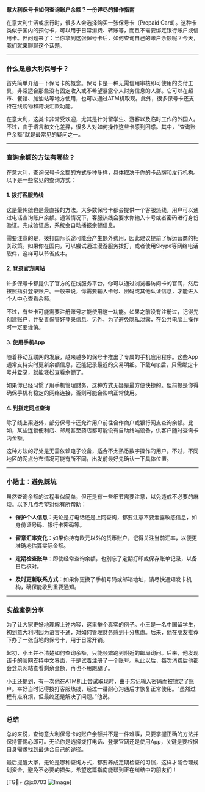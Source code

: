 **意大利保号卡如何查询账户余额？一份详尽的操作指南**

在意大利生活或旅行时，很多人会选择购买一张保号卡（Prepaid Card）。这种卡类似于国内的预付卡，可以用于日常消费、转账等，而且不需要绑定银行账户或信用卡。但问题来了：当你拿到这张保号卡后，如何查询自己的账户余额呢？今天，我们就来聊聊这个话题。

---

### 什么是意大利保号卡？

首先简单介绍一下保号卡的概念。保号卡是一种无需信用审核即可使用的支付工具，非常适合那些没有固定收入或不希望暴露个人财务信息的人群。它可以在超市、餐馆、加油站等地方使用，也可以通过ATM机取现。此外，很多保号卡还支持在线购物和跨境汇款功能。

在意大利，这类卡非常受欢迎，尤其是针对留学生、游客以及临时工作的外国人。不过，由于语言和文化差异，很多人对如何操作这些卡感到困惑。其中，“查询账户余额”就是最常见的疑问之一。

---

### 查询余额的方法有哪些？

在意大利，查询保号卡余额的方式多种多样，具体取决于你的卡品牌和发行机构。以下是一些常见的查询方式：

#### 1. **拨打客服热线**
这是最传统也是最直接的方法。大多数保号卡都会提供一个客服热线，用户可以通过电话查询账户余额。通常情况下，客服热线会要求你输入卡号或者密码进行身份验证。完成验证后，系统会自动播报余额信息。

需要注意的是，拨打国际长途可能会产生额外费用，因此建议提前了解运营商的相关政策。如果你在国内，可以尝试通过漫游服务拨打，或者使用Skype等网络电话软件，这样可以节省成本。

#### 2. **登录官方网站**
许多保号卡都提供了官方的在线服务平台。你可以通过浏览器访问卡的官网，然后按照指引登录账户。一般来说，你需要输入卡号、密码或其他认证信息，才能进入个人中心查看余额。

不过，有些卡可能需要注册账号才能使用这一功能。如果之前没有注册过，记得先创建账户，并妥善保管好登录信息。另外，为了避免隐私泄露，在公共电脑上操作时一定要谨慎。

#### 3. **使用手机App**
随着移动互联网的发展，越来越多的保号卡推出了专属的手机应用程序。这些App通常支持实时更新余额信息，还能记录最近的交易明细。下载App后，只需绑定卡号并登录，就能轻松查看余额了。

如果你已经习惯了用手机管理财务，这种方式无疑是最方便快捷的。但前提是你得确保手机有稳定的网络连接，否则可能会影响正常使用。

#### 4. **到指定网点查询**
除了线上渠道外，部分保号卡还允许用户前往合作商户或银行网点查询余额。比如，某些连锁便利店、邮局甚至药店都可能设有自助终端设备，供客户随时查询卡内金额。

这种方法的好处是无需依赖电子设备，适合不太熟悉数字操作的用户。不过，不同地区的网点分布情况可能有所不同，出发前最好先确认一下具体位置。

---

### 小贴士：避免踩坑

虽然查询余额的过程看似简单，但还是有一些细节需要注意，以免造成不必要的麻烦。以下几点希望对你有所帮助：

- **保护个人信息**：无论是打电话还是上网查询，都要注意不要泄露敏感信息，如身份证号码、银行卡密码等。
  
- **留意汇率变化**：如果你持有欧元以外的货币账户，记得关注当前汇率，以便更准确地估算实际金额。

- **定期检查账单**：即使经常查询余额，也别忘了定期打印或保存账单记录，以备日后核对。

- **及时更新联系方式**：如果你更换了手机号码或邮箱地址，请尽快通知发卡机构，确保能收到重要通知。

---

### 实战案例分享

为了让大家更好地理解上述内容，这里举个真实的例子。小王是一名中国留学生，初到意大利时因为语言不通，对如何管理财务感到十分焦虑。后来，他在朋友推荐下办了一张当地的保号卡，用于日常开销。

起初，小王并不清楚如何查询余额，只能频繁跑到附近的邮局询问。后来，他发现该卡的官网支持中文界面，于是试着注册了一个账号。从此以后，每次消费后他都会登录网站查看剩余金额，再也不用跑腿了。

小王还提到，有一次他在ATM机上尝试取现时，由于忘记输入密码而被锁定了账户。幸好当时记得拨打客服热线，经过一番耐心沟通后才恢复正常使用。“虽然过程有点麻烦，但最终还是解决了问题。”他说。

---

### 总结

总的来说，查询意大利保号卡的账户余额并不是一件难事，只要掌握正确的方法并保持警惕心即可。无论你是选择拨打电话、登录官网还是使用App，关键是要根据自身需求找到最适合自己的途径。

最后提醒大家，无论是哪种查询方式，都要养成定期检查的习惯，这样才能合理规划资金，避免不必要的损失。希望这篇指南能帮到正在纠结中的朋友们！

[TG💪+ @jx0703 ![Image](https://github.com/user-attachments/assets/dbca1d08-cadb-493c-b0ec-ad6f7a83f270)]